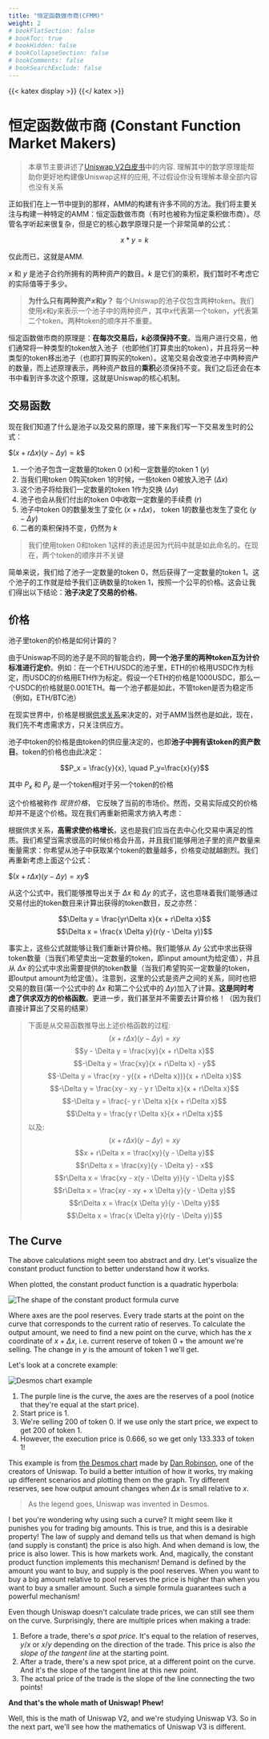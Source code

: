 ```yaml
---
title: "恒定函数做市商(CFMM)"
weight: 2
# bookFlatSection: false
# bookToc: true
# bookHidden: false
# bookCollapseSection: false
# bookComments: false
# bookSearchExclude: false
---
```

{{< katex display >}} {{</ katex >}}

# 恒定函数做市商 (Constant Function Market Makers)

> 本章节主要讲述了[Uniswap V2白皮书](https://uniswap.org/whitepaper.pdf)中的内容. 理解其中的数学原理能帮助你更好地构建像Uniswap这样的应用, 不过假设你没有理解本章全部内容也没有关系

正如我们在上一节中提到的那样，AMM的构建有许多不同的方法。我们将主要关注与构建一种特定的AMM：恒定函数做市商（有时也被称为恒定乘积做市商）。尽管名字听起来很复杂，但是它的核心数学原理只是一个非常简单的公式：


$$x * y = k$$

仅此而已，这就是AMM.

$x$ 和 $y$ 是池子合约所拥有的两种资产的数目。$k$ 是它们的乘积，我们暂时不考虑它的实际值等于多少。

> **为什么只有两种资产*x*和*y*？**
每个Uniswap的池子仅包含两种token。我们使用*x*和*y*来表示一个池子中的两种资产，其中*x*代表第一个token，*y*代表第二个token。两种token的顺序并不重要。

恒定函数做市商的原理是：**在每次交易后，*k*必须保持不变**。当用户进行交易，他们通常将一种类型的token放入池子（也即他们打算卖出的token），并且将另一种类型的token移出池子（也即打算购买的token）。这笔交易会改变池子中两种资产的数量，而上述原理表示，两种资产数目的**乘积**必须保持不变。我们之后还会在本书中看到许多次这个原理，这就是Uniswap的核心机制。

## 交易函数
现在我们知道了什么是池子以及交易的原理，接下来我们写一下交易发生时的公式：

$$(x + r\Delta x)(y - \Delta y) = k\$$

1. 一个池子包含一定数量的token 0 ($x$)和一定数量的token 1 ($y$)
2. 当我们用token 0购买token 1的时候，一些token 0被放入池子 ($\Delta x$)
3. 这个池子将给我们一定数量的token 1作为交换 ($\Delta y$)
4. 池子也会从我们付出的token 0中收取一定数量的手续费 ($r$)
5. 池子中token 0的数量发生了变化 ($x + r \Delta x$)， token 1的数量也发生了变化 ($y - \Delta y$)
6. 二者的乘积保持不变，仍然为 $k$

> 我们使用token 0和token 1这样的表述是因为代码中就是如此命名的。在现在，两个token的顺序并不关键

简单来说，我们给了池子一定数量的token 0，然后获得了一定数量的token 1。这个池子的工作就是给予我们正确数量的token 1，按照一个公平的价格。这会让我们得出以下结论：**池子决定了交易的价格**。


## 价格

池子里token的价格是如何计算的？

由于Uniswap不同的池子是不同的智能合约，**同一个池子里的两种token互为计价标准进行定价**。例如：在一个ETH/USDC的池子里，ETH的价格用USDC作为标定，而USDC的价格用ETH作为标定。假设一个ETH的价格是1000USDC，那么一个USDC的价格就是0.001ETH。每一个池子都是如此，不管token是否为稳定币（例如，ETH/BTC池）

在现实世界中，价格是根据[供求关系](https://www.investopedia.com/terms/l/law-of-supply-demand.asp)来决定的，对于AMM当然也是如此，现在，我们先不考虑需求方，只关注供应方。

池子中token的价格是由token的供应量决定的，也即**池子中拥有该token的资产数目**。token的价格也由此决定：



$$P_x = \frac{y}{x}, \quad P_y=\frac{x}{y}$$

其中 $P_x$ 和 $P_y$ 是一个token相对于另一个token的价格

这个价格被称作 *现货价格*， 它反映了当前的市场价。然而，交易实际成交的价格却并不是这个价格。现在我们再重新把需求方纳入考虑：

根据供求关系，**高需求使价格增长**，这也是我们应当在去中心化交易中满足的性质。我们希望当需求很高的时候价格会升高，并且我们能够用池子里的资产数量来衡量需求：你希望从池子中获取某个token的数量越多，价格变动就越剧烈。我们再重新考虑上面这个公式：


$$(x + r\Delta x)(y - \Delta y) = xy\$$

从这个公式中，我们能够推导出关于 $\Delta x$ 和 $\Delta y$ 的式子，这也意味着我们能够通过交易付出的token数目来计算出获得的token数目，反之亦然：


$$\Delta y = \frac{yr\Delta x}{x + r\Delta x}$$
$$\Delta x = \frac{x \Delta y}{r(y - \Delta y)}$$

事实上，这些公式就能够让我们重新计算价格。我们能够从 $\Delta y$ 公式中求出获得token数量（当我们希望卖出一定数量的token，即input amount为给定值），并且从 $\Delta x$ 的公式中求出需要提供的token数量（当我们希望购买一定数量的token，即output amount为给定值）。注意到，这里的公式是资产之间的关系，同时也把交易的数目(第一个公式中的 $\Delta x$ 和第二个公式中的 $\Delta y$)加入了计算。**这是同时考虑了供求双方的价格函数**。更进一步，我们甚至并不需要去计算价格！（因为我们直接计算出了交易的结果）


> 下面是从交易函数推导出上述价格函数的过程:
$$(x + r\Delta x)(y - \Delta y) = xy$$
$$y - \Delta y = \frac{xy}{x + r\Delta x}$$
$$-\Delta y = \frac{xy}{x + r\Delta x} - y$$
$$-\Delta y = \frac{xy - y({x + r\Delta x})}{x + r\Delta x}$$
$$-\Delta y = \frac{xy - xy - y r \Delta x}{x + r\Delta x}$$
$$-\Delta y = \frac{- y r \Delta x}{x + r\Delta x}$$
$$\Delta y = \frac{y r \Delta x}{x + r\Delta x}$$
以及:
$$(x + r\Delta x)(y - \Delta y) = xy$$
$$x + r\Delta x = \frac{xy}{y - \Delta y}$$
$$r\Delta x = \frac{xy}{y - \Delta y} - x$$
$$r\Delta x = \frac{xy - x(y - \Delta y)}{y - \Delta y}$$
$$r\Delta x = \frac{xy - xy + x \Delta y}{y - \Delta y}$$
$$r\Delta x = \frac{x \Delta y}{y - \Delta y}$$
$$\Delta x = \frac{x \Delta y}{r(y - \Delta y)}$$

## The Curve

The above calculations might seem too abstract and dry. Let's visualize the constant product function to better understand
how it works.

When plotted, the constant product function is a quadratic hyperbola:

![The shape of the constant product formula curve](/images/milestone_0/the_curve.png)

Where axes are the pool reserves. Every trade starts at the point on the curve that corresponds to the current ratio of
reserves. To calculate the output amount, we need to find a new point on the curve, which has the $x$ coordinate of $x+\Delta x$, i.e.
current reserve of token 0 + the amount we're selling. The change in $y$ is the amount of token 1 we'll get.

Let's look at a concrete example:

![Desmos chart example](/images/milestone_0/desmos.png)

1. The purple line is the curve, the axes are the reserves of a pool (notice that they're equal at the start price).
1. Start price is 1.
1. We're selling 200 of token 0. If we use only the start price, we expect to get 200 of token 1.
1. However, the execution price is 0.666, so we get only 133.333 of token 1!

This example is from [the Desmos chart](https://www.desmos.com/calculator/7wbvkts2jf) made by [Dan Robinson](https://twitter.com/danrobinson),
one of the creators of Uniswap. To build a better intuition of how it works, try making up different scenarios and
plotting them on the graph. Try different reserves, see how output amount changes when $\Delta x$ is small relative to $x$.

> As the legend goes, Uniswap was invented in Desmos.

I bet you're wondering why using such a curve? It might seem like it punishes you for trading big amounts. This is true,
and this is a desirable property! The law of supply and demand tells us that when demand is high (and supply is constant)
the price is also high. And when demand is low, the price is also lower. This is how markets work. And, magically,
the constant product function implements this mechanism! Demand is defined by the amount you want to buy, and supply is the
pool reserves. When you want to buy a big amount relative to pool reserves the price is higher than when you want to
buy a smaller amount. Such a simple formula guarantees such a powerful mechanism!

Even though Uniswap doesn't calculate trade prices, we can still see them on the curve. Surprisingly, there are multiple
prices when making a trade:

1. Before a trade, there's *a spot price*. It's equal to the relation of reserves, $y/x$ or $x/y$ depending on the
direction of the trade. This price is also *the slope of the tangent line* at the starting point.
1. After a trade, there's a new spot price, at a different point on the curve. And it's the slope of the tangent line at
this new point.
1. The actual price of the trade is the slope of the line connecting the two points!

**And that's the whole math of Uniswap! Phew!**

Well, this is the math of Uniswap V2, and we're studying Uniswap V3. So in the next part, we'll see how the mathematics
of Uniswap V3 is different.